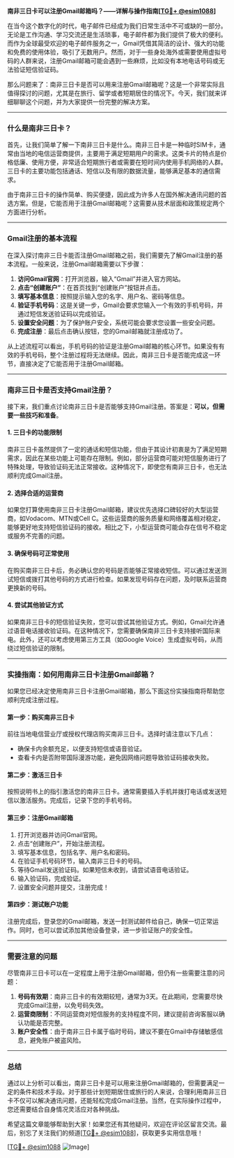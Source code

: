 **南非三日卡可以注册Gmail邮箱吗？——详解与操作指南[[TG💪+ @esim1088](https://t.me/s/esim1088)]**

在当今这个数字化的时代，电子邮件已经成为我们日常生活中不可或缺的一部分。无论是工作沟通、学习交流还是生活琐事，电子邮件都为我们提供了极大的便利。而作为全球最受欢迎的电子邮件服务之一，Gmail凭借其简洁的设计、强大的功能和免费的使用体验，吸引了无数用户。然而，对于一些身处海外或需要使用虚拟号码的人群来说，注册Gmail邮箱可能会遇到一些麻烦，比如没有本地电话号码或无法验证短信验证码。

那么问题来了：南非三日卡是否可以用来注册Gmail邮箱呢？这是一个非常实际且值得探讨的问题，尤其是在旅行、留学或者短期居住的情况下。今天，我们就来详细聊聊这个问题，并为大家提供一份完整的解决方案。

---

### 什么是南非三日卡？

首先，让我们简单了解一下南非三日卡是什么。南非三日卡是一种临时SIM卡，通常由当地的电信运营商提供，主要用于满足短期用户的需求。这类卡片的特点是价格低廉、使用方便，非常适合短期旅行者或需要在短时间内使用手机网络的人群。三日卡的主要功能包括通话、短信以及有限的数据流量，能够满足基本的通信需求。

由于南非三日卡的操作简单、购买便捷，因此成为许多人在国外解决通讯问题的首选方案。但是，它能否用于注册Gmail邮箱呢？这需要从技术层面和政策规定两个方面进行分析。

---

### Gmail注册的基本流程

在深入探讨南非三日卡能否注册Gmail邮箱之前，我们需要先了解Gmail注册的基本流程。一般来说，注册Gmail邮箱需要以下步骤：

1. **访问Gmail官网**：打开浏览器，输入“Gmail”并进入官方网站。
2. **点击“创建账户”**：在首页找到“创建账户”按钮并点击。
3. **填写基本信息**：按照提示输入您的名字、用户名、密码等信息。
4. **验证手机号码**：这是关键一步，Gmail会要求您输入一个有效的手机号码，并通过短信发送验证码以完成验证。
5. **设置安全问题**：为了保护账户安全，系统可能会要求您设置一些安全问题。
6. **完成注册**：最后点击确认按钮，您的Gmail邮箱就注册成功了。

从上述流程可以看出，手机号码的验证是注册Gmail邮箱的核心环节。如果没有有效的手机号码，整个注册过程将无法继续。因此，南非三日卡是否能完成这一环节，直接决定了它能否用于注册Gmail邮箱。

---

### 南非三日卡是否支持Gmail注册？

接下来，我们重点讨论南非三日卡是否能够支持Gmail注册。答案是：**可以，但需要一些技巧和准备**。

#### 1. **三日卡的功能限制**
南非三日卡虽然提供了一定的通话和短信功能，但由于其设计初衷是为了满足短期需求，因此在某些功能上可能存在限制。例如，部分运营商可能对短信服务进行了特殊处理，导致验证码无法正常接收。这种情况下，即使您有南非三日卡，也无法顺利完成Gmail注册。

#### 2. **选择合适的运营商**
如果您打算使用南非三日卡注册Gmail邮箱，建议优先选择口碑较好的大型运营商，如Vodacom、MTN或Cell C。这些运营商的服务质量和网络覆盖相对稳定，能够更好地支持短信验证码的接收。相比之下，小型运营商可能会存在信号不稳定或服务不完善的问题。

#### 3. **确保号码可正常使用**
在购买南非三日卡后，务必确认您的号码是否能够正常接收短信。可以通过发送测试短信或拨打其他号码的方式进行检查。如果发现号码存在问题，及时联系运营商更换新的号码。

#### 4. **尝试其他验证方式**
如果南非三日卡的短信验证失败，您可以尝试其他验证方式。例如，Gmail允许通过语音电话接收验证码。在这种情况下，您需要确保南非三日卡支持接听国际来电。此外，还可以考虑使用第三方工具（如Google Voice）生成虚拟号码，从而绕过短信验证的限制。

---

### 实操指南：如何用南非三日卡注册Gmail邮箱？

如果您已经决定使用南非三日卡注册Gmail邮箱，那么下面这份实操指南将帮助您顺利完成注册过程。

#### 第一步：购买南非三日卡
前往当地电信营业厅或授权代理店购买南非三日卡。选择时请注意以下几点：
- 确保卡内余额充足，以便支持短信或语音验证。
- 查看卡内是否附带国际漫游功能，避免因网络问题导致验证码接收失败。

#### 第二步：激活三日卡
按照说明书上的指引激活您的南非三日卡。通常需要插入手机并拨打电话或发送短信以激活服务。完成后，记录下您的手机号码。

#### 第三步：注册Gmail邮箱
1. 打开浏览器并访问Gmail官网。
2. 点击“创建账户”，开始注册流程。
3. 填写基本信息，包括名字、用户名和密码。
4. 在验证手机号码环节，输入南非三日卡的号码。
5. 等待Gmail发送验证码。如果短信未收到，请尝试语音电话验证。
6. 输入验证码，完成验证。
7. 设置安全问题并提交，注册完成！

#### 第四步：测试账户功能
注册完成后，登录您的Gmail邮箱，发送一封测试邮件给自己，确保一切正常运作。同时，也可以尝试添加其他设备登录，进一步验证账户的安全性。

---

### 需要注意的问题

尽管南非三日卡可以在一定程度上用于注册Gmail邮箱，但仍有一些需要注意的问题：

1. **号码有效期**：南非三日卡的有效期较短，通常为3天。在此期间，您需要尽快完成Gmail注册，以免号码失效。
2. **运营商限制**：不同运营商对短信服务的支持程度不同，建议提前咨询客服以确认功能是否完整。
3. **账户安全性**：由于南非三日卡属于临时号码，建议不要在Gmail中存储敏感信息，避免账户被盗风险。

---

### 总结

通过以上分析可以看出，南非三日卡是可以用来注册Gmail邮箱的，但需要满足一定的条件和技术手段。对于那些计划短期居住或旅行的人来说，合理利用南非三日卡不仅可以解决通讯问题，还能轻松完成Gmail注册。当然，在实际操作过程中，您还需要结合自身情况灵活应对各种挑战。

希望这篇文章能够帮助到大家！如果您还有其他疑问，欢迎在评论区留言交流。最后，别忘了关注我们的频道[[TG💪+ @esim1088](https://t.me/s/esim1088)]，获取更多实用信息哦！

[[TG💪+ @esim1088](https://t.me/s/esim1088) ![Image](https://i.postimg.cc/4NQfJmqS/Snipaste-2025-05-13-00-14-12.png)]